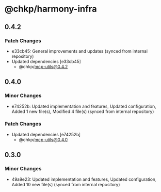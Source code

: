# @chkp/harmony-infra

## 0.4.2

### Patch Changes

- e33cb45: General improvements and updates (synced from internal repository)
- Updated dependencies [e33cb45]
  - @chkp/mcp-utils@0.4.2

## 0.4.0

### Minor Changes

- e74252b: Updated implementation and features, Updated configuration, Added 1 new file(s), Modified 4 file(s) (synced from internal repository)

### Patch Changes

- Updated dependencies [e74252b]
  - @chkp/mcp-utils@0.4.0

## 0.3.0

### Minor Changes

- 49a9e23: Updated implementation and features, Updated configuration, Added 10 new file(s) (synced from internal repository)
